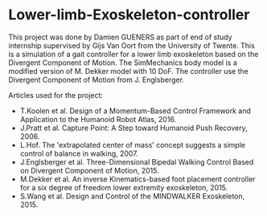 # Lower-limb-Exoskeleton-controller

This project was done by Damien GUENERS as part of end of study internship supervised by Gijs Van Oort from the University of Twente.
This is a simulation of a gait controller for a lower limb exoskeleton based on the Divergent Component of Motion.
The SimMechanics body model is a modified version of M. Dekker model with 10 DoF.
The controller use the Divergent Component of Motion from J. Englsberger.

Articles used for the project:
- T.Koolen et al. Design of a Momentum-Based Control Framework and Application to the Humanoid Robot Atlas, 2016.
- J.Pratt et al. Capture Point: A Step toward Humanoid Push Recovery, 2006.
- L.Hof. The 'extrapolated center of mass' concept suggests a simple control of balance in walking, 2007.
- J.Englsberger et al. Three-Dimensional Bipedal Walking Control Based on Divergent Component of Motion, 2015.
- M.Dekker et al. An inverse Kinematics-based foot placement controller for a six degree of freedom lower extremity exoskeleton, 2015.
- S.Wang et al. Design and Control of the MINDWALKER Exoskeleton, 2015.
